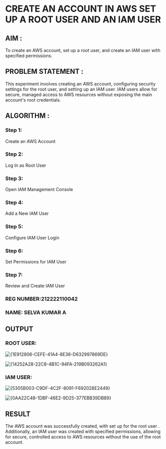  # CREATE AN  ACCOUNT IN AWS SET UP A ROOT USER AND AN IAM USER 

## AIM :
To create an AWS account, set up a root user, and create an IAM user with specified permissions.

## PROBLEM STATEMENT :
This experiment involves creating an AWS account, configuring security settings for the root user, and setting up an IAM user. IAM users allow for secure, managed access to AWS resources without exposing the main account's root credentials.

## ALGORITHM :

 ### Step 1:
 Create an AWS Account </br>
 ### Step 2:
 Log In as Root User </br>
 ### Step 3:
 Open IAM Management Console</br>
 ### Step 4:
 Add a New IAM User</br>
 ### Step 5:
 Configure IAM User Login</br>
 ### Step 6:
 Set Permissions for IAM User</br>
 ### Step 7:
 Review and Create IAM User</br>

### REG NUMBER:212222110042
### NAME: SELVA KUMAR A

## OUTPUT

### ROOT USER:
![{1E912806-CEFE-41A4-8E36-D632997869DE}](https://github.com/user-attachments/assets/e23556ac-e4de-49c7-af5f-7ff3c19c865f)

 ![{14252A28-22C8-4B1C-94FA-219B093262A1}](https://github.com/user-attachments/assets/18e18f91-811f-4796-bcdc-a014a17c1cb9)

 ### IAM USER:
 ![{5305B003-C9DF-4C2F-8091-F692028E2449}](https://github.com/user-attachments/assets/f5f23e89-5bfc-477e-8adf-151e0571e5b0)

![{0AA22C48-1DBF-46E2-9D25-377EBB39DB89}](https://github.com/user-attachments/assets/0ed40261-de9d-4d27-8b78-3dd12c50e056)

## RESULT
The AWS account was successfully created, with set up for the root user . Additionally, an IAM user was created with specified permissions, allowing for secure, controlled access to AWS resources without the use of the root account. 

  


